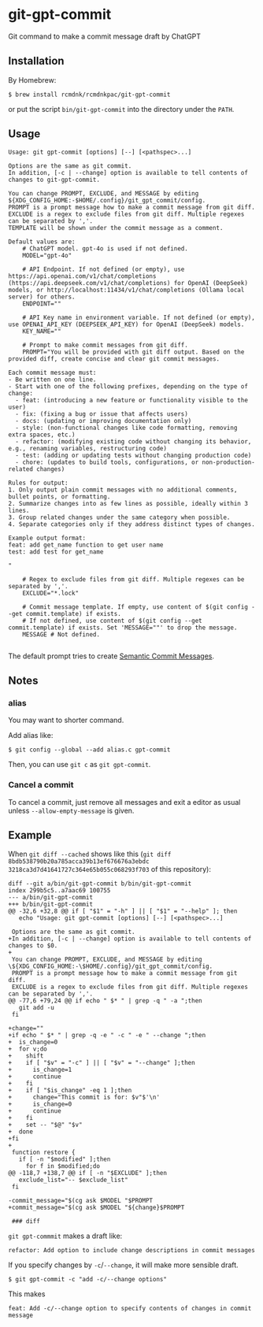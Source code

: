 # git-gpt-commit

Git command to make a commit message draft by ChatGPT

## Installation

By Homebrew:

```
$ brew install rcmdnk/rcmdnkpac/git-gpt-commit
```

or put the script `bin/git-gpt-commit` into the directory under the `PATH`.

## Usage


```
Usage: git gpt-commit [options] [--] [<pathspec>...]

Options are the same as git commit.
In addition, [-c | --change] option is available to tell contents of changes to git-gpt-commit.

You can change PROMPT, EXCLUDE, and MESSAGE by editing ${XDG_CONFIG_HOME:-$HOME/.config}/git_gpt_commit/config.
PROMPT is a prompt message how to make a commit message from git diff.
EXCLUDE is a regex to exclude files from git diff. Multiple regexes can be separated by ','.
TEMPLATE will be shown under the commit message as a comment.

Default values are:
    # ChatGPT model. gpt-4o is used if not defined.
    MODEL="gpt-4o"

    # API Endpoint. If not defined (or empty), use https://api.openai.com/v1/chat/completions (https://api.deepseek.com/v1/chat/completions) for OpenAI (DeepSeek) models, or http://localhost:11434/v1/chat/completions (Ollama local server) for others.
    ENDPOINT=""

    # API Key name in environment variable. If not defined (or empty), use OPENAI_API_KEY (DEEPSEEK_API_KEY) for OpenAI (DeepSeek) models.
    KEY_NAME=""

    # Prompt to make commit messages from git diff.
    PROMPT="You will be provided with git diff output. Based on the provided diff, create concise and clear git commit messages.

Each commit message must:
- Be written on one line.
- Start with one of the following prefixes, depending on the type of change:
  - feat: (introducing a new feature or functionality visible to the user)
  - fix: (fixing a bug or issue that affects users)
  - docs: (updating or improving documentation only)
  - style: (non-functional changes like code formatting, removing extra spaces, etc.)
  - refactor: (modifying existing code without changing its behavior, e.g., renaming variables, restructuring code)
  - test: (adding or updating tests without changing production code)
  - chore: (updates to build tools, configurations, or non-production-related changes)

Rules for output:
1. Only output plain commit messages with no additional comments, bullet points, or formatting.
2. Summarize changes into as few lines as possible, ideally within 3 lines.
3. Group related changes under the same category when possible.
4. Separate categories only if they address distinct types of changes.

Example output format:
feat: add get_name function to get user name
test: add test for get_name

"

    # Regex to exclude files from git diff. Multiple regexes can be separated by ','.
    EXCLUDE="*.lock"

    # Commit message template. If empty, use content of $(git config --get commit.template) if exists.
    # If not defined, use content of $(git config --get commit.template) if exists. Set 'MESSAGE=""' to drop the message.
    MESSAGE # Not defined.


```

The default prompt tries to create
[Semantic Commit Messages](https://gist.github.com/joshbuchea/6f47e86d2510bce28f8e7f42ae84c716).

## Notes

### alias

You may want to shorter command.

Add alias like:

```
$ git config --global --add alias.c gpt-commit
```

Then, you can use `git c` as `git gpt-commit`.

### Cancel a commit

To cancel a commit, just remove all messages and exit a editor as usual unless `--allow-empty-message` is given.

## Example

When `git diff --cached` shows like this (`git diff 8bdb538790b20a785acca39b13ef676676a3ebdc 3218ca3d7d41641727c364e65b055c068293f703` of this repository):

```
diff --git a/bin/git-gpt-commit b/bin/git-gpt-commit
index 299b5c5..a7aac69 100755
--- a/bin/git-gpt-commit
+++ b/bin/git-gpt-commit
@@ -32,6 +32,8 @@ if [ "$1" = "-h" ] || [ "$1" = "--help" ]; then
   echo "Usage: git gpt-commit [options] [--] [<pathspec>...]
 
 Options are the same as git commit.
+In addition, [-c | --change] option is available to tell contents of changes to $0.
+
 You can change PROMPT, EXCLUDE, and MESSAGE by editing \${XDG_CONFIG_HOME:-\$HOME/.config}/git_gpt_commit/config.
 PROMPT is a prompt message how to make a commit message from git diff.
 EXCLUDE is a regex to exclude files from git diff. Multiple regexes can be separated by ','.
@@ -77,6 +79,24 @@ if echo " $* " | grep -q " -a ";then
   git add -u
 fi
 
+change=""
+if echo " $* " | grep -q -e " -c " -e " --change ";then
+  is_change=0
+  for v;do
+    shift
+    if [ "$v" = "-c" ] || [ "$v" = "--change" ];then
+      is_change=1
+      continue
+    fi
+    if [ "$is_change" -eq 1 ];then
+      change="This commit is for: $v"$'\n'
+      is_change=0
+      continue
+    fi
+    set -- "$@" "$v"
+  done
+fi
+
 function restore {
   if [ -n "$modified" ];then
     for f in $modified;do
@@ -118,7 +138,7 @@ if [ -n "$EXCLUDE" ];then
   exclude_list="-- $exclude_list"
 fi
 
-commit_message="$(cg ask $MODEL "$PROMPT
+commit_message="$(cg ask $MODEL "${change}$PROMPT
 
 ### diff
```

`git gpt-commmit` makes a draft like:

```
refactor: Add option to include change descriptions in commit messages
```

If you specify changes by `-c`/`--change`, it will make more sensible draft.

```
$ git gpt-commit -c "add -c/--change options"
```

This makes

```
feat: Add -c/--change option to specify contents of changes in commit message
```





 
